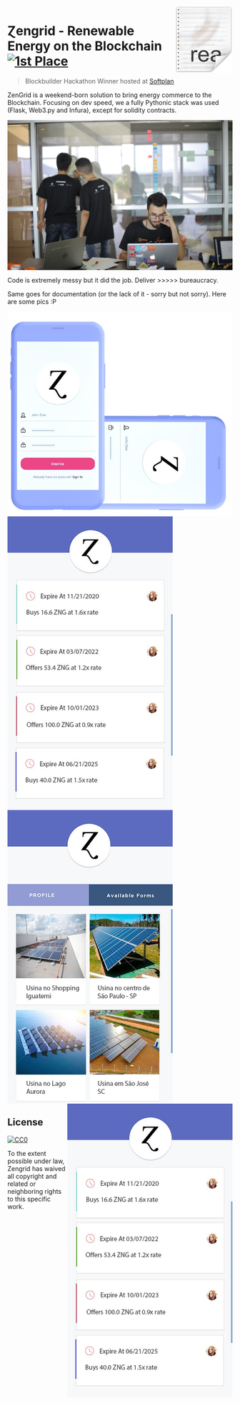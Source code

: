 <img src="img/icon.png" align="right" />

# Ɀengrid - Renewable Energy on the Blockchain [![1st Place](https://cdn.rawgit.com/sindresorhus/awesome/d7305f38d29fed78fa85652e3a63e154dd8e8829/media/badge.svg)](https://www.facebook.com/events/398561180773446/)
> Blockbuilder Hackathon Winner hosted at [Softplan](https://www.softplan.com.br/)

ZenGrid is a weekend-born solution to bring energy commerce to the Blockchain. Focusing on dev speed, we a fully Pythonic stack was used (Flask, Web3.py and Infura), except for solidity contracts.

<img src="photos/IMG_9856.JPG" align="center" />

Code is extremely messy but it did the job. Deliver >>>>> bureaucracy.

Same goes for documentation (or the lack of it - sorry but not sorry). Here are some pics :P

<img src="img/splash.jpeg" align="center" />
<img src="img/craig.jpeg" align="left" />
<img src="img/sc.jpeg" align="center" />
<img src="img/craig.jpeg" align="right" />




## License

[![CC0](https://licensebuttons.net/p/zero/1.0/88x31.png)](https://creativecommons.org/publicdomain/zero/1.0/)

To the extent possible under law, Zengrid has waived all copyright and related or neighboring rights to this specific work.
